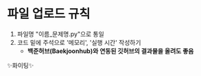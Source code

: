 # 파일 업로드 규칙
1. 파일명 "이름_문제명.py"으로 통일
2. 코드 밑에 주석으로 '메모리', '실행 시간' 작성하기
   - **백준허브(Baekjoonhub)와 연동된 깃허브의 결과물을 올려도 좋음**

✨화이팅✨
